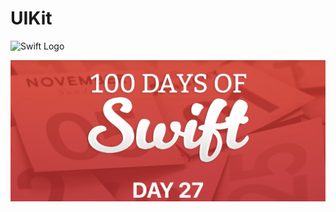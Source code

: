 # UIKit

![Swift Logo](https://cdn-icons-png.flaticon.com/256/919/919833.png)

![Page 1](day27.png)
